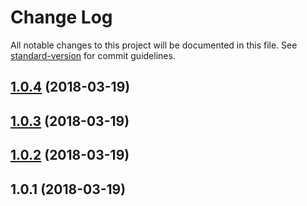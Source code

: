 # Change Log

All notable changes to this project will be documented in this file. See [standard-version](https://github.com/conventional-changelog/standard-version) for commit guidelines.

<a name="1.0.4"></a>
## [1.0.4](https://github.com/partha360/ng-ngrx-forms-demo/compare/v1.0.3...v1.0.4) (2018-03-19)



<a name="1.0.3"></a>
## [1.0.3](https://github.com/partha360/ng-ngrx-forms-demo/compare/v1.0.2...v1.0.3) (2018-03-19)



<a name="1.0.2"></a>
## [1.0.2](https://github.com/partha360/ng-ngrx-forms-demo/compare/v1.0.1...v1.0.2) (2018-03-19)



<a name="1.0.1"></a>
## 1.0.1 (2018-03-19)
